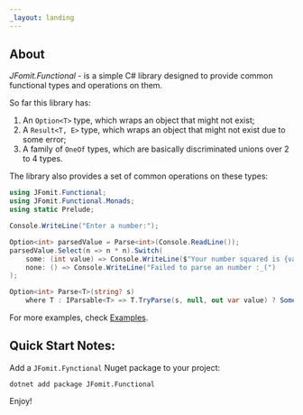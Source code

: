 ```yaml
---
_layout: landing
---
```


## About

*JFomit.Functional* - is a simple C# library designed to provide common functional types and operations on them.

So far this library has:
1. An `Option<T>` type, which wraps an object that might not exist;
2. A `Result<T, E>` type, which wraps an object that might not exist due to some error;
3. A family of `OneOf` types, which are basically discriminated unions over 2 to 4 types.

The library also provides a set of common operations on these types:

```c#
using JFomit.Functional;
using JFomit.Functional.Monads;
using static Prelude;

Console.WriteLine("Enter a number:");

Option<int> parsedValue = Parse<int>(Console.ReadLine());
parsedValue.Select(n => n * n).Switch(
    some: (int value) => Console.WriteLine($"Your number squared is {value}!"),
    none: () => Console.WriteLine("Failed to parse an number :_(")
);

Option<int> Parse<T>(string? s)
    where T : IParsable<T> => T.TryParse(s, null, out var value) ? Some(value) : None;
```

For more examples, check [Examples](~/docs/examples.md).

## Quick Start Notes:

Add a `JFomit.Fynctional` Nuget package to your project:

```shell
dotnet add package JFomit.Functional
```

Enjoy!